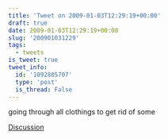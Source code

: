 ```yaml
---
title: 'Tweet on 2009-01-03T12:29:19+00:00'
draft: true
date: 2009-01-03T12:29:19+00:00
slug: '200901031229'
tags:
  - tweets
is_tweet: true
tweet_info:
  id: '1092885707'
  type: 'post'
  is_thread: False
---
```




going through all clothings to get rid of some

[Discussion](https://x.com/sytelus/status/1092885707)
